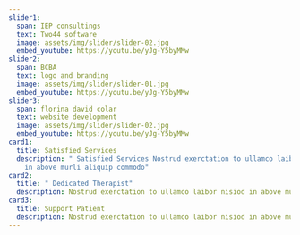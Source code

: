 ```yaml
---
slider1:
  span: IEP consultings
  text: Two44 software
  image: assets/img/slider/slider-02.jpg
  embed_youtube: https://youtu.be/yJg-Y5byMMw
slider2:
  span: BCBA
  text: logo and branding
  image: assets/img/slider/slider-01.jpg
  embed_youtube: https://youtu.be/yJg-Y5byMMw
slider3:
  span: florina david colar
  text: website development
  image: assets/img/slider/slider-02.jpg
  embed_youtube: https://youtu.be/yJg-Y5byMMw
card1:
  title: Satisfied Services
  description: " Satisfied Services Nostrud exerctation to ullamco laibor nisiod
    in above murli aliquip commodo"
card2:
  title: " Dedicated Therapist"
  description: Nostrud exerctation to ullamco laibor nisiod in above murli aliquip commodo
card3:
  title: Support Patient
  description: Nostrud exerctation to ullamco laibor nisiod in above murli aliquip commodo
---
```

